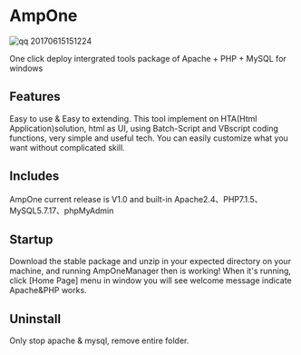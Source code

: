 # AmpOne
![qq 20170615151224](https://user-images.githubusercontent.com/11038908/111592791-37106480-8804-11eb-958d-4b5b0a6ba797.png)

One click deploy intergrated tools package of Apache + PHP + MySQL for windows


## Features 
Easy to use & Easy to extending. This tool implement on HTA(Html Application)solution, html as UI, using Batch-Script and VBscript coding functions, very simple and useful tech. You can easily customize what you want without complicated skill.

## Includes
AmpOne current release is V1.0 and built-in Apache2.4、PHP7.1.5、MySQL5.7.17、phpMyAdmin

## Startup 
Download the stable package and unzip in your expected directory on your machine, and running AmpOneManager then is working! When it's running, click [Home Page] menu in window you will see welcome message indicate Apache&PHP works.

## Uninstall
Only stop apache & mysql, remove entire folder. 
